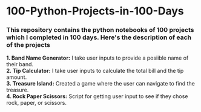 # 100-Python-Projects-in-100-Days

### This repository contains the python notebooks of 100 projects which I completed in 100 days. Here's the description of each of the projects

**1. Band Name Generator:** I take user inputs to provide a posiible name of their band.    
**2. Tip Calculator:** I take user inputs to calculate the total bill and the tip amount.    
**3. Treasure Island:** Created a game where the user can navigate to find the treasure.    
**4. Rock Paper Scissors:** Script for getting user input to see if they chose rock, paper, or scissors.
